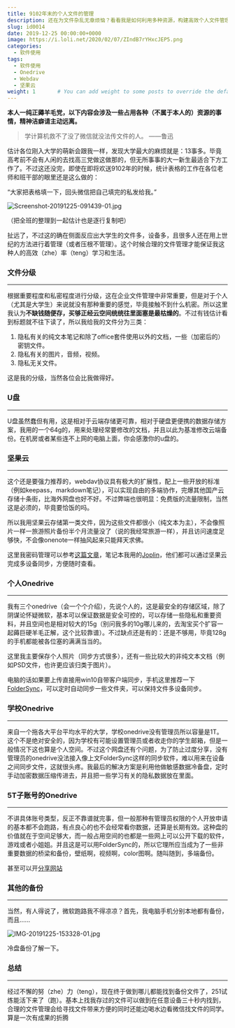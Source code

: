 ```yaml
---
title: 9102年末的个人文件的管理
description: 还在为文件杂乱无章烦恼？看看我是如何利用多种资源，构建高效个人文件管理体系，告别微信传文件，随时随地找到你的文件！
slug: id0014
date: 2019-12-25 00:00:00+0000
image: https://i.loli.net/2020/02/07/ZIndB7rYHxcJEP5.png
categories:
  - 软件使用
tags:
  - 软件使用
  - Onedrive
  - Webdav
  - 坚果云
weight: 1       # You can add weight to some posts to override the default sorting (date descending)
---
```


**本人一纯正薅羊毛党，以下内容会涉及一些占用各种（不属于本人的）资源的事情，精神洁癖请主动远离。**

> 学计算机救不了没了微信就没法传文件的人。  ——鲁迅

估计各位刚入大学的萌新会跟我一样，发现大学最大的麻烦就是：13事多。毕竟高考前不会有人闲的去找高三党做这做那的，但无所事事的大一新生最适合下方工作了。不过这还没完，即使在即将欢送9102年的时候，统计表格的工作在各位老师和班干部的眼里还是这么做的：

“大家把表格填一下，回头微信把自己填完的私发给我。”


![Screenshot-20191225-091439-01.jpg](https://i.loli.net/2020/02/07/PkUm7B4W5afrTdg.jpg)

（把全班的整理到一起估计也是逐行复制吧）

扯远了，不过这的确在侧面反应出大学生的文件多，设备多，且很多人还在用上世纪的方法进行着管理（或者压根不管理）。这个时候合理的文件管理才能保证我这种人的高效（zhe）率（teng）学习和生活。

### 文件分级

---

根据重要程度和私密程度进行分级，这在企业文件管理中非常重要，但是对于个人（尤其是大学生）来说就没有那种重要的感觉，毕竟接触不到什么机密。所以这里我认为**不缺钱随便存，买够正经云空间统统往里面塞是最枯燥的**。不过有钱估计看到标题就不往下读了，所以我给我的文件分为三类：

1. 隐私有关的纯文本笔记和除了office套件使用以外的文档，一些（加密后的）密钥文件。
2. 隐私有关的图片，音频，视频。
3. 隐私无关文件。

这是我的分级，当然各位会比我做得好。

### U盘

---

U盘虽然蠢但有用，这是相对于云端存储更可靠，相对于硬盘更便携的数据存储方案，我用的一个64g的，用来处理经常要修改的文档，并且以此为基准修改云端备份。在机房或者某些连不上网的电脑上面，你会感激你的u盘的。

### 坚果云

---

这个还是要强力推荐的，webdav协议具有极大的扩展性，配上一些开放的标准（例如keepass，markdown笔记），可以实现自由的多端协作，完爆其他国产云存储十条街，比海外网盘也好不好。不过弊端也很明显：免费版的流量限制，当然这是必须的，毕竟要恰饭的吗。

所以我用坚果云存储第一类文件，因为这些文件都很小（纯文本为主），不会像照片一样一旅游照片备份半个月流量没了（说的我经常旅游一样），并且访问速度足够快，不会像onenote一样抽风起来只能拜天求佛。

这里我密码管理可以参考[这篇文章](https://sspai.com/post/55403)，笔记本我用的[Joplin](https://joplinapp.org/)，他们都可以通过坚果云完成多设备同步，方便随时查看。

### 个人Onedrive

---

我有三个onedrive（会一个个介绍），先说个人的，这是最安全的存储区域，除了阴谋论怀疑微软，基本可以保证数据是安全可控的，可以存储一些隐私和重要资料，并且空间也是相对较大的15g（别问我多的10g哪儿来的，去淘宝买个扩容一起薅巨硬羊毛正解，这个比较靠谱）。不过缺点还是有的：还是不够用，毕竟128g的手机都能被各位塞的满满当当的。

这里我主要保存个人照片（同步方式很多），还有一些比较大的非纯文本文档（例如PSD文件，也许更应该归类于图片）。

电脑的话如果要上传直接用win10自带客户端同步，手机这里推荐一下[FolderSync](http://www.tacit.dk/)，可以定时自动同步一些文件夹，可以保持文件多设备同步。

### 学校Onedrive

---

来自一个拖各大平台平均水平的大学，学校onedrive没有管理员所以容量是1T。这个不是绝对安全的，因为学校有可能设置管理员或者收走你的学生邮箱，但是一般情况下这也算是个人空间。不过这个网盘还有个问题，为了防止过度分享，没有管理员的onedrive没法接入像上文FolderSync这样的同步软件，难以用来在设备之间同步文件，这就很头疼。我最后的解决方案是利用他做敏感数据冷备盘，定时手动加密数据压缩传进去，并且把一些学习有关的隐私数据放在里面。

### 5T子账号的Onedrive

---

不讲具体账号类型，反正不靠谱就完事，但一般那种有管理员权限的个人开放申请的基本都不会跑路，有点良心的也不会经常看你数据，还算是长期有效。这种盘的价值就在于空间足够大，而一般占用空间的也都是一些网上可以公开下载的软件，游戏或者小姐姐。并且这是可以用FolderSync的，所以它理所应当成为了一些非重要数据的桥梁和备份，壁纸啊，视频啊，color图啊。随叫随到，多端备份。

甚至可以开[分享网站](https://res.takuron.top/)

### 其他的备份

---

当然，有人得说了，微软跑路我不得凉凉？首先，我电脑手机分别本地都有备份，而且……


![IMG-20191225-153328-01.jpg](https://i.loli.net/2020/02/07/DcbBsIhJu1P3285.jpg)

冷盘备份了解一下。

### 总结

---

经过不懈的努（zhe）力（teng），现在终于做到哪儿都能找到备份文件了，251试炼能活下来了（跑）。基本上找我存过的文件可以做到在任意设备三十秒内找到，合理的文件管理会给寻找文件带来方便的同时还能边喝水边看微信找文件的同学。算是一次有成果的折腾
